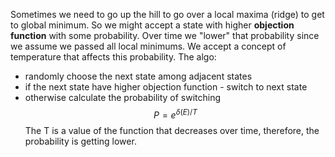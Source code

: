 Sometimes we need to go up the hill to go over a local maxima (ridge) to get to global minimum.
So we might accept a state with higher **objection function** with some probability.
Over time we "lower" that probability since we assume we passed all local minimums.
We accept a concept of temperature that affects this probability.
The algo:
- randomly choose the next state among adjacent states
- if the  next state have higher objection function - switch to next state
- otherwise calculate the probability of switching
$$
P = e^{\delta(E)/T}
$$
The T is a value of the function that decreases over time, therefore, the probability is getting lower.